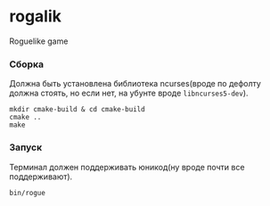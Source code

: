 # rogalik
Roguelike game

### Сборка
Должна быть установлена библиотека ncurses(вроде по дефолту должна стоять, но если нет, на убунте вроде `libncurses5-dev`).
```
mkdir cmake-build & cd cmake-build
cmake ..
make
```

### Запуск
Терминал должен поддерживать юникод(ну вроде почти все поддерживают).
```
bin/rogue
```
